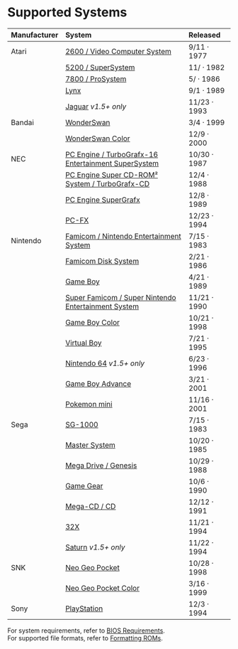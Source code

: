 # Supported Systems



| Manufacturer | System | Released |
| :--- | :--- | :--- |
| Atari | [2600 / Video Computer System](https://en.wikipedia.org/wiki/Atari_2600) | 9/11 · 1977 |
|  | [5200 / SuperSystem](https://en.wikipedia.org/wiki/Atari_5200) | 11/ · 1982 |
|  | [7800 / ProSystem](https://en.wikipedia.org/wiki/Atari_7800) | 5/ · 1986 |
|  | [Lynx](https://en.wikipedia.org/wiki/Atari_Lynx) | 9/1 · 1989 |
|  | [Jaguar](https://en.wikipedia.org/wiki/Atari_Jaguar) _v1.5+ only_ | 11/23 · 1993 |
| Bandai | [WonderSwan](https://en.wikipedia.org/wiki/WonderSwan) | 3/4 · 1999 |
|  | [WonderSwan Color](https://en.wikipedia.org/wiki/WonderSwan) | 12/9 · 2000 |
| NEC | [PC Engine / TurboGrafx-16 Entertainment SuperSystem](https://en.wikipedia.org/wiki/TurboGrafx-16) | 10/30 · 1987 |
|  | [PC Engine Super CD-ROM² System / TurboGrafx-CD](https://en.wikipedia.org/wiki/TurboGrafx-16#CD-ROM_add-ons) | 12/4 · 1988 |
|  | [PC Engine SuperGrafx](https://en.wikipedia.org/wiki/PC_Engine_SuperGrafx) | 12/8 · 1989 |
|  | [PC-FX](https://en.wikipedia.org/wiki/PC-FX) | 12/23 · 1994 |
| Nintendo | [Famicom / Nintendo Entertainment System](https://en.wikipedia.org/wiki/Nintendo_Entertainment_System) | 7/15 · 1983 |
|  | [Famicom Disk System](https://en.wikipedia.org/wiki/Family_Computer_Disk_System) | 2/21 · 1986 |
|  | [Game Boy](https://en.wikipedia.org/wiki/Game_Boy) | 4/21 · 1989 |
|  | [Super Famicom / Super Nintendo Entertainment System](https://en.wikipedia.org/wiki/Super_Nintendo_Entertainment_System) | 11/21 · 1990 |
|  | [Game Boy Color](https://en.wikipedia.org/wiki/Game_Boy_Color) | 10/21 · 1998 |
|  | [Virtual Boy](https://en.wikipedia.org/wiki/Virtual_Boy) | 7/21 · 1995 |
|  | [Nintendo 64](https://en.wikipedia.org/wiki/Nintendo_64) _v1.5+ only_ | 6/23 · 1996 |
|  | [Game Boy Advance](https://en.wikipedia.org/wiki/Game_Boy_Advance) | 3/21 · 2001 |
|  | [Pokemon mini](https://en.wikipedia.org/wiki/Pokémon_Mini) | 11/16 · 2001 |
| Sega | [SG-1000](https://en.wikipedia.org/wiki/SG-1000) | 7/15 · 1983 |
|  | [Master System](https://en.wikipedia.org/wiki/Master_System) | 10/20 · 1985 |
|  | [Mega Drive / Genesis](https://en.wikipedia.org/wiki/Sega_Genesis) | 10/29 · 1988 |
|  | [Game Gear](https://en.wikipedia.org/wiki/Game_Gear) | 10/6 · 1990 |
|  | [Mega-CD / CD](https://en.wikipedia.org/wiki/Sega_CD) | 12/12 · 1991 |
|  | [32X](https://en.wikipedia.org/wiki/32X) | 11/21 · 1994 |
|  | [Saturn](https://en.wikipedia.org/wiki/Sega_Saturn) _v1.5+ only_ | 11/22 · 1994 |
| SNK | [Neo Geo Pocket](https://en.wikipedia.org/wiki/Neo_Geo_Pocket) | 10/28 · 1998 |
|  | [Neo Geo Pocket Color](https://en.wikipedia.org/wiki/Neo_Geo_Pocket_Color) | 3/16 · 1999 |
| Sony | [PlayStation](https://en.wikipedia.org/wiki/PlayStation_) | 12/3 · 1994 |

For system requirements, refer to [BIOS Requirements](../installation-and-usage/bios-requirements.md).  
For supported file formats, refer to [Formatting ROMs](../installation-and-usage/roms/formatting-roms.md).


